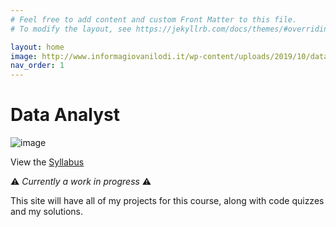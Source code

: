 ```yaml
---
# Feel free to add content and custom Front Matter to this file.
# To modify the layout, see https://jekyllrb.com/docs/themes/#overriding-theme-defaults

layout: home
image: http://www.informagiovanilodi.it/wp-content/uploads/2019/10/data-analyST-1.png
nav_order: 1
---
```


# Data Analyst

![image](https://www.udacity.com/www-proxy/contentful/assets/2y9b3o528xhq/qhJ4qdikxfKiHKy5IbGFc/3b50c6faf8b9dfe332ec084e972afad1/school-of-data.jpg)

View the [Syllabus](https://d20vrrgs8k4bvw.cloudfront.net/documents/en-US/nd002-syllabus_2018-June_v9.pdf)


:warning: *Currently a work in progress* :warning:

This site will have all of my projects for this course, along with code quizzes and my solutions.
